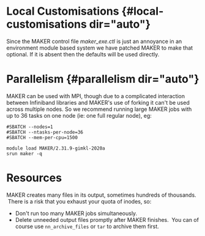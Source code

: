 # Local Customisations {#local-customisations dir="auto"}

Since the MAKER control file *maker\_exe.ctl* is just an annoyance in an
environment module based system we have patched MAKER to make that
optional. If it is absent then the defaults will be used directly. 

# Parallelism {#parallelism dir="auto"}

MAKER can be used with MPI, though due to a complicated interaction
between Infiniband libraries and MAKER\'s use of forking it can\'t be
used across multiple nodes. So we recommend running large MAKER jobs
with up to 36 tasks on one node (ie: one full regular node), eg:

    #SBATCH --nodes=1
    #SBATCH --ntasks-per-node=36
    #SBATCH --mem-per-cpu=1500

    module load MAKER/2.31.9-gimkl-2020a
    srun maker -q

# Resources

MAKER creates many files in its output, sometimes hundreds of thousands.
 There is a risk that you exhaust your quota of inodes, so:

-   Don\'t run too many MAKER jobs simultaneously.
-   Delete unneeded output files promptly after MAKER finishes.  You can
    of course use `nn_archive_files` or `tar` to archive them first.

 
